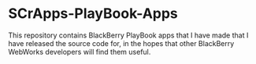 SCrApps-PlayBook-Apps
========================

This repository contains BlackBerry PlayBook apps that I have made that I have released the source code for, in the hopes that other BlackBerry WebWorks developers will find them useful.